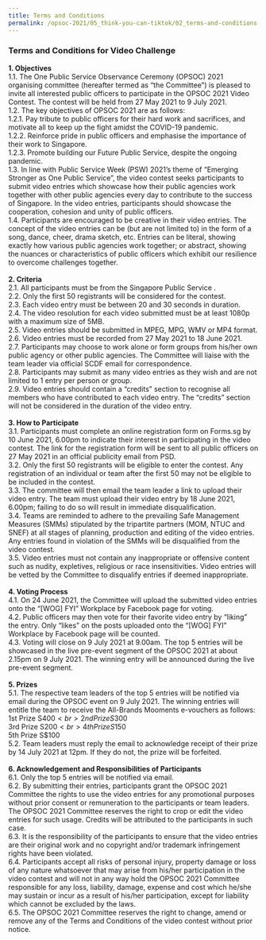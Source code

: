 ```yaml
---
title: Terms and Conditions
permalink: /opsoc-2021/05_think-you-can-tiktok/02_terms-and-conditions
---
```

### Terms and Conditions for Video Challenge

<b>1.	Objectives<br></b>
1.1.	The One Public Service Observance Ceremony (OPSOC) 2021 organising committee (hereafter termed as “the Committee”) is pleased to invite all interested public officers to participate in the OPSOC 2021 Video Contest. The contest will be held from 27 May 2021 to 9 July 2021. <br>
1.2.	The key objectives of OPSOC 2021 are as follows: <br>
1.2.1.	Pay tribute to public officers for their hard work and sacrifices, and motivate all to keep up the fight amidst the COVID-19 pandemic. <br>
1.2.2.	Reinforce pride in public officers and emphasise the importance of their work to Singapore. <br>
1.2.3.	Promote building our Future Public Service, despite the ongoing pandemic.  <br>
1.3.	In line with Public Service Week (PSW) 2021’s theme of “Emerging Stronger as One Public Service”, the video contest seeks participants to submit video entries which showcase how their public agencies work together with other public agencies every day to contribute to the success of Singapore. In the video entries, participants should showcase the cooperation, cohesion and unity of public officers. <br>
1.4.	Participants are encouraged to be creative in their video entries. The concept of the video entries can be (but are not limited to) in the form of a song, dance, cheer, drama sketch, etc. Entries can be literal, showing exactly how various public agencies work together; or abstract, showing the nuances or characteristics of public officers which exhibit our resilience to overcome challenges together. <br>
 <br>
<b>2.	Criteria <br></b>
2.1.	All participants must be from the Singapore Public Service .  <br>
2.2.	Only the first 50 registrants will be considered for the contest.  <br>
2.3.	Each video entry must be between 20 and 30 seconds in duration.  <br>
2.4.	The video resolution for each video submitted must be at least 1080p with a maximum size of 5MB.   <br>
2.5.	Video entries should be submitted in MPEG, MPG, WMV or MP4 format.  <br>
2.6.	Video entries must be recorded from 27 May 2021 to 18 June 2021.  <br>
2.7.	Participants may choose to work alone or form groups from his/her own public agency or other public agencies. The Committee will liaise with the team leader via official SCDF email for correspondence.  <br>
2.8.	Participants may submit as many video entries as they wish and are not limited to 1 entry per person or group.  <br>
2.9.	Video entries should contain a “credits” section to recognise all members who have contributed to each video entry. The “credits” section will not be considered in the duration of the video entry.  <br>
 <br>
<b>3.	How to Participate <br></b>
3.1.	Participants must complete an online registration form on Forms.sg by 10 June 2021, 6.00pm to indicate their interest in participating in the video contest. The link for the registration form will be sent to all public officers on 27 May 2021 in an official publicity email from PSD.  <br>
3.2.	Only the first 50 registrants will be eligible to enter the contest. Any registration of an individual or team after the first 50 may not be eligible to be included in the contest.  <br>
3.3.	The committee will then email the team leader a link to upload their video entry. The team must upload their video entry by 18 June 2021, 6.00pm; failing to do so will result in immediate disqualification.  <br>
3.4.	Teams are reminded to adhere to the prevailing Safe Management Measures (SMMs) stipulated by the tripartite partners (MOM, NTUC and SNEF) at all stages of planning, production and editing of the video entries. Any entries found in violation of the SMMs will be disqualified from the video contest.  <br>
3.5.	Video entries must not contain any inappropriate or offensive content such as nudity, expletives, religious or race insensitivities. Video entries will be vetted by the Committee to disqualify entries if deemed inappropriate.  <br>
 <br>
<b>4.	Voting Process <br></b>
4.1.	On 24 June 2021, the Committee will upload the submitted video entries onto the “[WOG] FYI” Workplace by Facebook page for voting.  <br>
4.2.	Public officers may then vote for their favorite video entry by “liking” the entry. Only “likes” on the posts uploaded onto the “[WOG] FYI” Workplace by Facebook page will be counted.  <br>
4.3.	Voting will close on 9 July 2021 at 9.00am. The top 5 entries will be showcased in the live pre-event segment of the OPSOC 2021 at about 2.15pm on 9 July 2021. The winning entry will be announced during the live pre-event segment. <br>
 <br>
<b>5.	Prizes <br></b>
5.1.	The respective team leaders of the top 5 entries will be notified via email during the OPSOC event on 9 July 2021. The winning entries will entitle the team to receive the All-Brands Mooments e-vouchers as follows:  <br>
1st Prize	S$400 <br>
2nd Prize	S$300 <br>
3rd Prize	S$200 <br>
4th Prize	S$150 <br>
5th Prize	S$100 <br>
5.2.	Team leaders must reply the email to acknowledge receipt of their prize by 14 July 2021 at 12pm. If they do not, the prize will be forfeited.     <br>
 <br>
<b>6.	Acknowledgement and Responsibilities of Participants <br></b>
6.1.	Only the top 5 entries will be notified via email.  <br>
6.2.	By submitting their entries, participants grant the OPSOC 2021 Committee the rights to use the video entries for any promotional purposes without prior consent or remuneration to the participants or team leaders. The OPSOC 2021 Committee reserves the right to crop or edit the video entries for such usage. Credits will be attributed to the participants in such case.  <br>
6.3.	It is the responsibility of the participants to ensure that the video entries are their original work and no copyright and/or trademark infringement rights have been violated.  <br>
6.4.	Participants accept all risks of personal injury, property damage or loss of any nature whatsoever that may arise from his/her participation in the video contest and will not in any way hold the OPSOC 2021 Committee responsible for any loss, liability, damage, expense and cost which he/she may sustain or incur as a result of his/her participation, except for liability which cannot be excluded by the laws.  <br>
6.5.	The OPSOC 2021 Committee reserves the right to change, amend or remove any of the Terms and Conditions of the video contest without prior notice.  <br>
 <br> <br>
